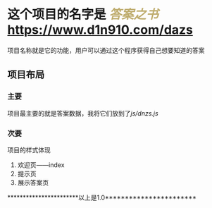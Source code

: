 <h1>
	这个项目的名字是  <i style="color:#bfad6f; ">答案之书</i>
	<a href='https://www.d1n910.cn/dazs'>https://www.d1n910.com/dazs</a>
</h1>
<p>
	项目名称就是它的功能，用户可以通过这个程序获得自己想要知道的答案
</p>
<h2>
	项目布局
</h2>
<h3>
	主要
</h3>
<p>
	项目最主要的就是答案数据，我将它们放到了<i>js/dnzs.js</i>
</p>
<h3>
	次要
</h3>
<p>
	项目的样式体现
</p>
<ol>
	<li>欢迎页——index</li>
	<li>提示页</li>
	<li>展示答案页</li>
</ol>
<p>
	***********************以上是1.0***********************

</p>
